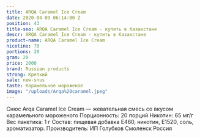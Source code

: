 ```yaml
---
title: ARQA Caramel Ice Cream
date: 2020-04-09 06:14:00 Z
position: 43
title-seo: ARQA Caramel Ice Cream - купить в Казахстане
descr: ARQA Caramel Ice Cream - купить в Казахстане
product-name: ARQA Caramel Ice Cream
nicotine: 70
portions: 20
gram: 20
price: 2000
brand: Russian products
strong: Крепкий
sale: new-snus
taste: Карамельное мороженое
image: "/uploads/Arqa%20caramel.jpeg"
---
```


Снюс Arqa Caramel Ice Cream — жевательная смесь со вкусом карамельного мороженого Порционность: 20 порций Никотин: 65 мг/г Вес пакетика: 1 г Состав: пищевая добавка E460, никотин, E1520, соль, ароматизатор. Производитель: ИП Голубков Смоленск Россия